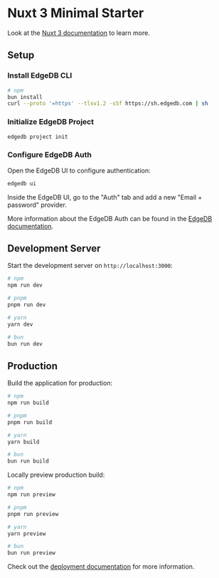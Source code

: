 # Nuxt 3 Minimal Starter

Look at the [Nuxt 3 documentation](https://nuxt.com/docs/getting-started/introduction) to learn more.

## Setup

### Install EdgeDB CLI

```bash
# npm
bun install
curl --proto '=https' --tlsv1.2 -sSf https://sh.edgedb.com | sh
```

### Initialize EdgeDB Project

```bash
edgedb project init
```

### Configure EdgeDB Auth

Open the EdgeDB UI to configure authentication:

```bash
edgedb ui
```

Inside the EdgeDB UI, go to the "Auth" tab and add a new "Email + password" provider.

More information about the EdgeDB Auth can be found in the [EdgeDB documentation](https://www.edgedb.com/docs/guides/auth/index).

## Development Server

Start the development server on `http://localhost:3000`:

```bash
# npm
npm run dev

# pnpm
pnpm run dev

# yarn
yarn dev

# bun
bun run dev
```

## Production

Build the application for production:

```bash
# npm
npm run build

# pnpm
pnpm run build

# yarn
yarn build

# bun
bun run build
```

Locally preview production build:

```bash
# npm
npm run preview

# pnpm
pnpm run preview

# yarn
yarn preview

# bun
bun run preview
```

Check out the [deployment documentation](https://nuxt.com/docs/getting-started/deployment) for more information.
